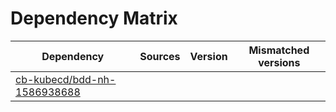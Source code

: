 # Dependency Matrix

Dependency | Sources | Version | Mismatched versions
---------- | ------- | ------- | -------------------
[cb-kubecd/bdd-nh-1586938688](https://github.com/cb-kubecd/bdd-nh-1586938688.git) |  | []() | 
